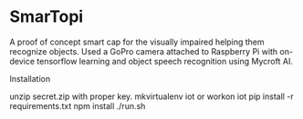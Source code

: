 # SmarTopi
A proof of concept smart cap for the visually impaired helping them recognize objects. Used a GoPro camera attached to Raspberry Pi with on-device tensorflow learning and object speech recognition using Mycroft AI.

Installation

unzip secret.zip with proper key.
mkvirtualenv iot or workon iot
pip install -r requirements.txt
npm install
./run.sh
